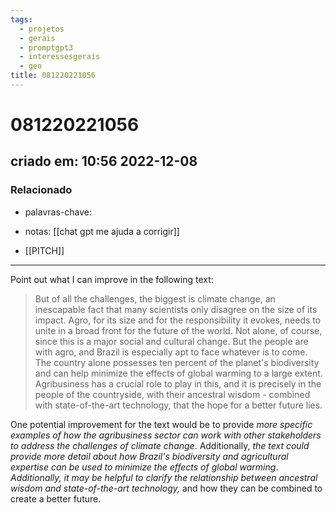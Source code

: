 ```yaml
---
tags:
  - projetos
  - gerais
  - promptgpt3
  - interessesgerais
  - geo
title: 081220221056
---
```

# 081220221056
## criado em: 10:56 2022-12-08

### Relacionado
- palavras-chave: 
  
- notas: [[chat gpt me ajuda a corrigir]]
- [[PITCH]]

---
Point out what I can improve in the following text: 

>But of all the challenges, the biggest is climate change, an inescapable fact that many scientists only disagree on the size of its impact. Agro, for its size and for the responsibility it evokes, needs to unite in a broad front for the future of the world. Not alone, of course, since this is a major social and cultural change. But the people are with agro, and Brazil is especially apt to face whatever is to come. The country alone possesses ten percent of the planet's biodiversity and can help minimize the effects of global warming to a large extent. Agribusiness has a crucial role to play in this, and it is precisely in the people of the countryside, with their ancestral wisdom - combined with state-of-the-art technology, that the hope for a better future lies.

One potential improvement for the text would be to provide *more specific examples of how the agribusiness sector can work with other stakeholders to address the challenges of climate change*. Additionally, *the text could provide more detail about how Brazil's biodiversity and agricultural expertise can be used to minimize the effects of global warming*. *Additionally, it may be helpful to clarify the relationship between ancestral wisdom and state-of-the-art technology,* and how they can be combined to create a better future.

